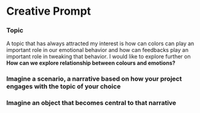 # Creative Prompt

### Topic

A topic that has always attracted my interest is how can colors can play an important role in our emotional behavior and how can feedbacks play an important role in tweaking that behavior. I would like to explore further on **How can we explore relationship between colours and emotions?**

### Imagine a scenario, a narrative based on how your project engages with the topic of your choice


### Imagine an object that becomes central to that narrative
